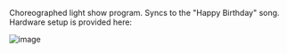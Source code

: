 Choreographed light show program. Syncs to the "Happy Birthday" song. 
Hardware setup is provided here: 

![image](https://user-images.githubusercontent.com/101201168/207511947-b3eb511b-5d06-492c-a6ec-b54ab22b9bdd.png)
